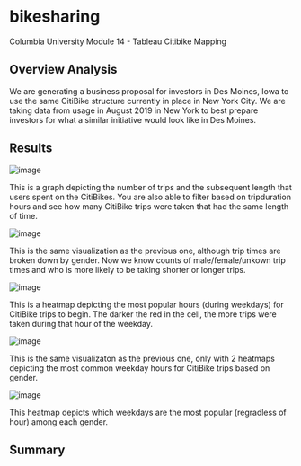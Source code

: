 # bikesharing
Columbia University Module 14 - Tableau Citibike Mapping

## Overview Analysis
We are generating a business proposal for investors in Des Moines, Iowa to use the same CitiBike structure currently in place in New York City. We are taking data from usage in August 2019 in New York to best prepare investors for what a similar initiative would look like in Des Moines. 

## Results
![image](https://user-images.githubusercontent.com/92773195/151680424-6c7c7d3f-8b54-4266-a874-d5ce979a4e13.png)

This is a graph depicting the number of trips and the subsequent length that users spent on the CitiBikes. You are also able to filter based on tripduration hours and see how many CitiBike trips were taken that had the same length of time.

![image](https://user-images.githubusercontent.com/92773195/151680470-e37f1c10-9de0-47d9-93e8-29b826f0488d.png)

This is the same visualization as the previous one, although trip times are broken down by gender. Now we know counts of male/female/unkown trip times and who is more likely to be taking shorter or longer trips.

![image](https://user-images.githubusercontent.com/92773195/151680512-a9a17d4f-7391-4d16-904b-e90c37a22a63.png)

This is a heatmap depicting the most popular hours (during weekdays) for CitiBike trips to begin. The darker the red in the cell, the more trips were taken during that hour of the weekday.

![image](https://user-images.githubusercontent.com/92773195/151680752-9d147f41-45f8-45e6-a6db-a099a7fde2e0.png)

This is the same visualizaton as the previous one, only with 2 heatmaps depicting the most common weekday hours for CitiBike trips based on gender.

![image](https://user-images.githubusercontent.com/92773195/151680796-3e752298-f8cf-4a93-a7b0-8961bb9f18b6.png)

This heatmap depicts which weekdays are the most popular (regradless of hour) among each gender. 



## Summary

